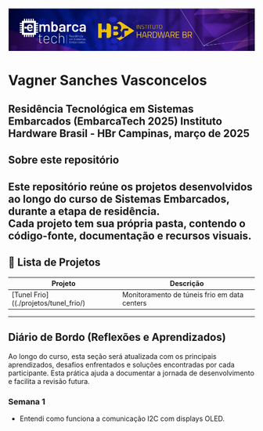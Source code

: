 [<center><img src="projetos/tunel_frio/assets/logo.png"></center>](https://hardware.org.br/embarcatech-inscricao/)
# Vagner Sanches Vasconcelos

Residência Tecnológica em Sistemas Embarcados (EmbarcaTech 2025)
Instituto Hardware Brasil - HBr
Campinas, março de 2025
---
## Sobre este repositório

Este repositório reúne os projetos desenvolvidos ao longo do curso de Sistemas Embarcados, durante a etapa de residência.  
Cada projeto tem sua própria pasta, contendo o código-fonte, documentação e recursos visuais.
---
## 📂 Lista de Projetos

| Projeto | Descrição |
|---------|-----------|
| [Tunel Frio]((./projetos/tunel_frio/) | Monitoramento de túneis frio em data centers |

---
##  Diário de Bordo (Reflexões e Aprendizados)
Ao longo do curso, esta seção será atualizada com os principais aprendizados, desafios enfrentados e soluções encontradas por cada participante. Esta prática ajuda a documentar a jornada de desenvolvimento e facilita a revisão futura.
### Semana 1

- Entendi como funciona a comunicação I2C com displays OLED.
